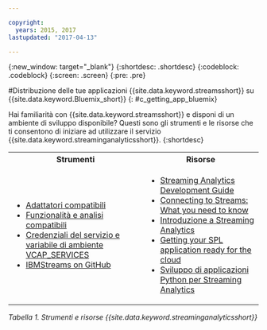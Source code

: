 ```yaml
---

copyright:
  years: 2015, 2017
lastupdated: "2017-04-13"

---
```


<!-- Attribute definitions -->
{:new_window: target="_blank"}
{:shortdesc: .shortdesc}
{:codeblock: .codeblock}
{:screen: .screen}
{:pre: .pre}

#Distribuzione delle tue applicazioni {{site.data.keyword.streamsshort}}
su {{site.data.keyword.Bluemix_short}}
{: #c_getting_app_bluemix}


 Hai familiarità con {{site.data.keyword.streamsshort}} e disponi di un ambiente di sviluppo
disponibile? Questi sono gli strumenti e le risorse che ti consentono di iniziare ad utilizzare il servizio {{site.data.keyword.streaminganalyticsshort}}.
{:shortdesc}

<table summary="Questa tabella fornisce un elenco di strumenti e risorse di cui hai bisogno per sviluppare e distribuire le tue applicazioni {{site.data.keyword.streamsshort}}.">
  <tr>
    <th>Strumenti<br></th>
    <th>Risorse<br></th>
  </tr>
  <tr>
    <td>
      <ul>
        <li><a href="/docs/services/StreamingAnalytics/c_compatible_adapters.html" target="_blank">Adattatori compatibili</a><br></li>
        <li><a href="/docs/services/StreamingAnalytics/c_analytics_utilities.html" target="_blank">Funzionalità e analisi compatibili</a><br></li>
        <li><a href="/docs/services/StreamingAnalytics/r_vcap_services.html#r_vcap_services" target="_blank">Credenziali del servizio e variabile di ambiente VCAP_SERVICES</a><br></li>
         <li><a href="https://github.com/IBMStreams" target="_blank">IBMStreams on
GitHub</a><br></li>
      </ul>    
    </td>
    <td>
      <ul>
        <li><a href="https://developer.ibm.com/streamsdev/docs/bluemix-streaming-analytics-development-guide/" target="_blank">Streaming Analytics Development Guide</a><br></li>
        <li><a href="https://www.ibm.com/blogs/bluemix/2017/02/connecting-to-streams/" target="_blank">Connecting to Streams: What you need to know</a><br></li>
        <li><a href="/docs/services/StreamingAnalytics/index.html" target="_blank">Introduzione a Streaming Analytics</a><br></li>
        <li><a href="https://developer.ibm.com/streamsdev/docs/getting-spl-application-ready-cloud" target="_blank">Getting your SPL application ready for the cloud</a><br></li>
        <li><a href="/docs/services/StreamingAnalytics/t_develop_apps_python.html#t_develop_apps_python" target="_blank">Sviluppo di applicazioni Python per Streaming Analytics</a><br></li>
      </ul>    
    </td>
  </tr>
</table>

*Tabella 1. Strumenti e risorse {{site.data.keyword.streaminganalyticsshort}}*
